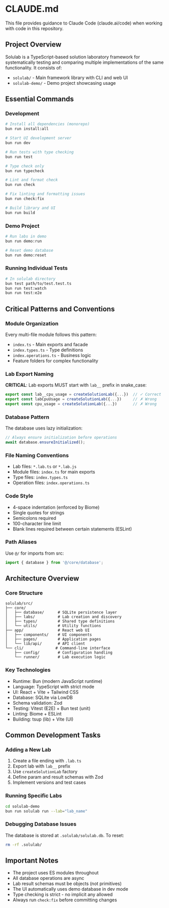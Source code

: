# CLAUDE.md

This file provides guidance to Claude Code (claude.ai/code) when working with code in this repository.

## Project Overview

Solulab is a TypeScript-based solution laboratory framework for systematically testing and comparing multiple implementations of the same functionality. It consists of:
- `solulab/` - Main framework library with CLI and web UI
- `solulab-demo/` - Demo project showcasing usage

## Essential Commands

### Development
```bash
# Install all dependencies (monorepo)
bun run install:all

# Start UI development server
bun run dev

# Run tests with type checking
bun run test

# Type check only
bun run typecheck

# Lint and format check
bun run check

# Fix linting and formatting issues
bun run check:fix

# Build library and UI
bun run build
```

### Demo Project
```bash
# Run labs in demo
bun run demo:run

# Reset demo database
bun run demo:reset
```

### Running Individual Tests
```bash
# In solulab directory
bun test path/to/test.test.ts
bun run test:watch
bun run test:e2e
```

## Critical Patterns and Conventions

### Module Organization
Every multi-file module follows this pattern:
- `index.ts` - Main exports and facade
- `index.types.ts` - Type definitions
- `index.operations.ts` - Business logic
- Feature folders for complex functionality

### Lab Export Naming
**CRITICAL**: Lab exports MUST start with `lab__` prefix in snake_case:
```typescript
export const lab__cpu_usage = createSolutionLab({...})  // ✓ Correct
export const labCpuUsage = createSolutionLab({...})     // ✗ Wrong
export const cpu_usage = createSolutionLab({...})       // ✗ Wrong
```

### Database Pattern
The database uses lazy initialization:
```typescript
// Always ensure initialization before operations
await database.ensureInitialized();
```

### File Naming Conventions
- Lab files: `*.lab.ts` or `*.lab.js`
- Module files: `index.ts` for main exports
- Type files: `index.types.ts`
- Operation files: `index.operations.ts`

### Code Style
- 4-space indentation (enforced by Biome)
- Single quotes for strings
- Semicolons required
- 100-character line limit
- Blank lines required between certain statements (ESLint)

### Path Aliases
Use `@/` for imports from src:
```typescript
import { database } from '@/core/database';
```

## Architecture Overview

### Core Structure
```
solulab/src/
├── core/
│   ├── database/      # SQLite persistence layer
│   ├── labs/          # Lab creation and discovery
│   ├── types/         # Shared type definitions
│   └── utils/         # Utility functions
├── app/               # React web UI
│   ├── components/    # UI components
│   ├── pages/         # Application pages
│   └── lib/api/       # API client
└── cli/              # Command-line interface
    ├── config/        # Configuration handling
    └── runner/        # Lab execution logic
```

### Key Technologies
- Runtime: Bun (modern JavaScript runtime)
- Language: TypeScript with strict mode
- UI: React + Vite + Tailwind CSS
- Database: SQLite via LowDB
- Schema validation: Zod
- Testing: Vitest (E2E) + Bun test (unit)
- Linting: Biome + ESLint
- Building: tsup (lib) + Vite (UI)

## Common Development Tasks

### Adding a New Lab
1. Create a file ending with `.lab.ts`
2. Export lab with `lab__` prefix
3. Use `createSolutionLab` factory
4. Define param and result schemas with Zod
5. Implement versions and test cases

### Running Specific Labs
```bash
cd solulab-demo
bun run solulab run --lab="lab_name"
```

### Debugging Database Issues
The database is stored at `.solulab/solulab.db`. To reset:
```bash
rm -rf .solulab/
```

## Important Notes

- The project uses ES modules throughout
- All database operations are async
- Lab result schemas must be objects (not primitives)
- The UI automatically uses demo database in dev mode
- Type checking is strict - no implicit any allowed
- Always run `check:fix` before committing changes